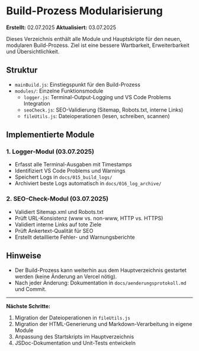 # Build-Prozess Modularisierung

**Erstellt:** 02.07.2025
**Aktualisiert:** 03.07.2025

Dieses Verzeichnis enthält alle Module und Hauptskripte für den neuen, modularen Build-Prozess. Ziel ist eine bessere Wartbarkeit, Erweiterbarkeit und Übersichtlichkeit.

## Struktur
- `mainBuild.js`: Einstiegspunkt für den Build-Prozess
- `modules/`: Einzelne Funktionsmodule
  - `logger.js`: Terminal-Output-Logging und VS Code Problems Integration
  - `seoCheck.js`: SEO-Validierung (Sitemap, Robots.txt, interne Links)
  - `fileUtils.js`: Dateioperationen (lesen, schreiben, scannen)

## Implementierte Module
### 1. Logger-Modul (03.07.2025)
- Erfasst alle Terminal-Ausgaben mit Timestamps
- Identifiziert VS Code Problems und Warnings
- Speichert Logs in `docs/015_build_logs/`
- Archiviert beste Logs automatisch in `docs/016_log_archive/`

### 2. SEO-Check-Modul (03.07.2025)
- Validiert Sitemap.xml und Robots.txt
- Prüft URL-Konsistenz (www vs. non-www, HTTP vs. HTTPS)
- Validiert interne Links auf tote Ziele
- Prüft Ankertext-Qualität für SEO
- Erstellt detaillierte Fehler- und Warnungsberichte

## Hinweise
- Der Build-Prozess kann weiterhin aus dem Hauptverzeichnis gestartet werden (keine Änderung an Vercel nötig).
- Nach jeder Änderung: Dokumentation in `docs/aenderungsprotokoll.md` und Commit.

---
**Nächste Schritte:**
1. Migration der Dateioperationen in `fileUtils.js`
2. Migration der HTML-Generierung und Markdown-Verarbeitung in eigene Module
3. Anpassung des Startskripts im Hauptverzeichnis
4. JSDoc-Dokumentation und Unit-Tests entwickeln

